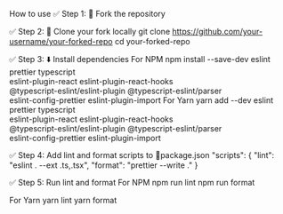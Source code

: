 How to use
✅ Step 1: 🔌 Fork the repository

✅ Step 2: 📄 Clone your fork locally
git clone https://github.com/your-username/your-forked-repo
cd your-forked-repo

✅ Step 3: ⬇️ Install dependencies
For NPM
npm install --save-dev eslint prettier typescript \
  eslint-plugin-react eslint-plugin-react-hooks \
  @typescript-eslint/eslint-plugin @typescript-eslint/parser \
  eslint-config-prettier eslint-plugin-import
For Yarn
yarn add --dev eslint prettier typescript \
  eslint-plugin-react eslint-plugin-react-hooks \
  @typescript-eslint/eslint-plugin @typescript-eslint/parser \
  eslint-config-prettier eslint-plugin-import


✅ Step 4: Add lint and format scripts to 📄package.json
"scripts": {
  "lint": "eslint . --ext .ts,.tsx",
  "format": "prettier --write ."
}

✅ Step 5: Run lint and format
For NPM
npm run lint
npm run format

For Yarn
yarn lint
yarn format
